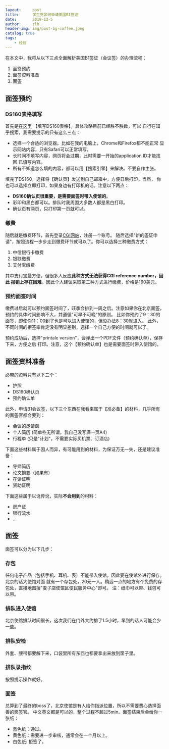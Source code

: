 ```yaml
---
layout:     post
title:      学生党如何申请美国B1签证
date:       2019-12-5
author:     zlh
header-img: img/post-bg-coffee.jpeg
catalog: true
tags:
    - 经验
---
```


在本文中，我将从以下三点全面解析美国B1签证（会议签）的办理流程：

1. 面签预约
2. 面签资料准备
3. 面签

## 面签预约

### DS160表格填写
首先是[在这里](https://ceac.state.gov/genniv/default.aspx)
【填写DS160表格】。具体攻略目前已经胜不胜数，可以
自行在知乎搜索，我需要提示的只有这么三点：
- 选择一个合适的浏览器。比如在我的电脑上，Chrome和Firefox都不能正常
显示网站内容，只有Safari可以正常填写。
- 长时间不填写内容，网页将会过期，此时需要一开始的application ID才能找回
已填写内容。
- 所有不知道怎么填的内容，都可以用【搜索引擎】来解决。不要自作主张。

填完了DS160，选择将【确认页】发送到自己邮箱中，方便日后打印。当然，
你也可以选择立即打印，如果身边有打印机的话。注意以下两点：
- **DS160确认页很重要，是需要面签时带入使馆的**。
- 彩印和黑白都可以。排队时我周围大多数人都是黑白打印。
- 确认页有两页，只打印第一页就可以。

### 缴费
随后就是缴费环节，首先登录[CGI网站](https://cgifederal.secure.force.com/)，注册一个账号。
随后选择"新的签证申请"，按照流程一步步走到缴费环节就可以了。你可以选择三种缴费方式：
1. 中信银行卡缴费
2. 银联缴费
3. 支付宝缴费

其中支付宝最方便，但很多人反应**此种方式无法获得CGI reference number，因此
报销上存在困难**。因此个人建议采取第二种方式进行缴费，价格是160美元。

### 预约面签时间

缴费过后就可以预约面签时间了，旺季会排到一周之后。注意如果你在北京面签，预约的具体时间影响不大，并遵循"可早不可晚"的原则。
比如你预约了9：30的面签，即使你11：00到了也是可以进入使馆的，但没办法8：30就进入。
此外，不同时间的拒签率肯定没有明显差别，选择一个自己方便的时间就可以了。

预约成功后，选择"printale version"，会弹出一个PDF文件（预约确认单），保存下来，方便之后
打印。注意，这个【预约确认单】也是需要面签时带入使馆的。

## 面签资料准备
必带的资料只有以下三个：
- 护照
- DS160确认页
- 预约确认单

此外，申请B1会议签，以下三个东西在我看来属于【准必备】的材料，几乎所有的面签官都会要到：
- 会议的邀请函
- 个人简历 (简单些无所谓，我自己没写满一页A4)
- 行程单 (只是"计划"，不需要实际买机票、订酒店)

下面这些材料属于因人而异，有可能用到的材料，为保证万无一失，还是建议准备：
- 导师简历
- 论文摘要（如果有）
- 在读证明
- 资助证明

下面这些属于以讹传讹，实际**不会用到**的材料：
- 房产证
- 银行流水
- ...

## 面签

面签可以分为以下几步：
### 存包
任何电子产品（包括手机、耳机、表）不能带入使馆，因此要在使馆外进行保存。北京的话大使馆对面
就有一个存包处，20元一人。稍远一点的地方有个免费的存包处，直接地图搜"麦子店使馆区便民服务中心"即可。
注：纸巾可以带、钱包可以带。
### 排队进入使馆
北京使馆排队时间很长，这次我们在门外大约排了1.5小时，早到的话人可能会少一些。
### 排队安检
外套、腰带都要解下来，口袋里所有东西也都要拿出来放到筐子里。
### 排队录指纹
按照提示操作就好。
### 面签
总算到了最终的boss了，北京使馆是有人给你指派位置，所以不需要费心选择面善的面签官。
中文英文都是可以的，整个过程不超过5min。面签结束后会给你一张纸：
- 蓝色纸：通过。
- 黄色纸：需要进一步审核，通常会在一个月以上。
- 白色纸: 拒签了。















